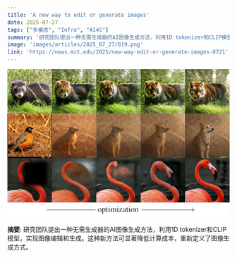 ```yaml
---
title: 'A new way to edit or generate images'
date: 2025-07-27
tags: ["多模态", "Infra", "AI4S"]
summary: '研究团队提出一种无需生成器的AI图像生成方法，利用1D tokenizer和CLIP模型，实现图像编辑和生成。这种新方法可显著降低计算成本，重新定义了图像生成方式。'
image: 'images/articles/2025_07_27/019.png'
link: 'https://news.mit.edu/2025/new-way-edit-or-generate-images-0721'
---
```

![A new way to edit or generate images](images/articles/2025_07_27/019.png)

**摘要**: 研究团队提出一种无需生成器的AI图像生成方法，利用1D tokenizer和CLIP模型，实现图像编辑和生成。这种新方法可显著降低计算成本，重新定义了图像生成方式。
